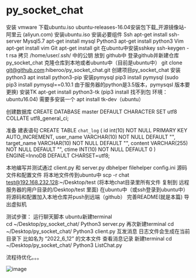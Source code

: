 # py_socket_chat


安装 vmware 
下载ubuntu.iso ubuntu-releases-16.04安装包下载_开源镜像站-阿里云 (aliyun.com)
安装ubuntu.iso
安装必要组件
	Ssh               apt-get install ssh-server
	Mysql5.7    apt-get install mysql
	Python3      apt-get install python3
	Vim              apt-get install vim
	Git                apt-get install git
在ubuntu中安装sshkey    ssh-keygen -t rsa 
拷贝 /home/user/.ssh/   中的公钥 放到 github中 
登录github并新建仓库 py_socket_chat
克隆仓库到本地或者ubuntu中（目前是ubuntu中）  git clone git@github.com:hiberoo/py_socket_chat.git
创建项目py_socket_chat
安装python3  apt install python3-pip
安装pymysql  pip3  install pymysql (sudo pip3 install pymysql==0.10.1 由于服务器的python是3.5版本，pymysqsl 版本要更换)
安装TK   apt-get install python3-tk (pip3 install 找不到包 环境：ubuntu16.04)
	需要多安装一个 apt install tk-dev（ubuntu）
	
创建数据库
CREATE DATABASE master DEFAULT CHARACTER SET utf8 COLLATE utf8_general_ci;

准备 建表语句
CREATE TABLE `chat_log` (
	id int(10) NOT NULL PRIMARY KEY AUTO_INCREMENT,
	user_name VARCHAR(10) NOT NULL DEFAULT "",
	target_name VARCHAR(10) NOT NULL DEFAULT "",
	content VARCHAR(255) NOT NULL DEFAULT "",
	ctime INT(10) NOT NULL DEFAULT 0
) ENGINE=InnoDB DEFAULT CHARSET=utf8;

本地编写并测试通过 client.py 和 server.py dbhelper  filehelper config.ini 源码文件和配置文件
将本地文件传到ubuntu中
scp -r chat test@192.168.232.128:~/Desktop/test (将本地chat目录里所有文件 复制到 远程服务器的用户目录的/Desktop/test 里面)
在ubuntu中（或ssh登录到ubuntu中）将源码和配置加入本地仓库并push到远端（github）
完善README(就是本篇)
导出虚拟机

测试步骤：
	运行聊天脚本
		ubuntu新建terminal   
		 cd ~/Desktop/py_socket_chat/ 
		Python3 server.py
		再次新建terminal
		cd ~/Desktop/py_socket_chat/ 
		Python3 client.py 
		互发消息
		日志文件会生成在当前目录下  比如名为 “2022_6_12” 的文本文件
	查看消息记录
	           新建terminal
		 cd ~/Desktop/py_socket_chat/ 
		Python3 ListChat.py
	   
流程待优化。。。

![image](https://user-images.githubusercontent.com/12488600/173242814-80cca27e-8918-44ea-b6b5-ef4b22c93aba.png)
